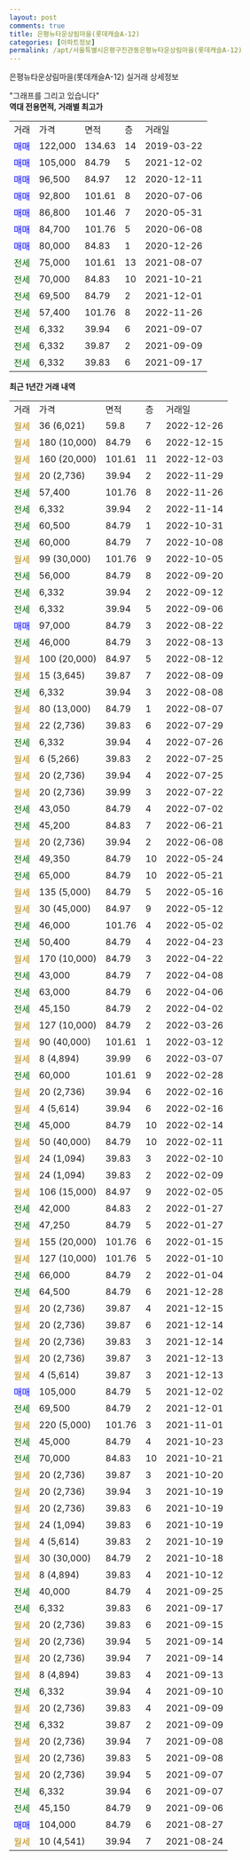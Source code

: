 ```yaml
---
layout: post
comments: true
title: 은평뉴타운상림마을(롯데캐슬A-12)
categories: [아파트정보]
permalink: /apt/서울특별시은평구진관동은평뉴타운상림마을(롯데캐슬A-12)
---
```


은평뉴타운상림마을(롯데캐슬A-12) 실거래 상세정보

<script type="text/javascript">
  google.charts.load('current', {'packages':['line', 'corechart']});
  google.charts.setOnLoadCallback(drawChart);

  function drawChart() {
    var data = new google.visualization.DataTable();
    data.addColumn('date', '거래일');
    data.addColumn('number', "매매");
    data.addColumn('number', "전세");
    data.addColumn('number', "전매");

    data.addRows([[new Date(Date.parse("2022-12-26")), null, null, null], [new Date(Date.parse("2022-12-15")), null, null, null], [new Date(Date.parse("2022-12-03")), null, null, null], [new Date(Date.parse("2022-11-29")), null, null, null], [new Date(Date.parse("2022-11-26")), null, 57400, null], [new Date(Date.parse("2022-11-14")), null, 6332, null], [new Date(Date.parse("2022-10-31")), null, 60500, null], [new Date(Date.parse("2022-10-08")), null, 60000, null], [new Date(Date.parse("2022-10-05")), null, null, null], [new Date(Date.parse("2022-09-20")), null, 56000, null], [new Date(Date.parse("2022-09-12")), null, 6332, null], [new Date(Date.parse("2022-09-06")), null, 6332, null], [new Date(Date.parse("2022-08-22")), 97000, null, null], [new Date(Date.parse("2022-08-13")), null, 46000, null], [new Date(Date.parse("2022-08-12")), null, null, null], [new Date(Date.parse("2022-08-09")), null, null, null], [new Date(Date.parse("2022-08-08")), null, 6332, null], [new Date(Date.parse("2022-08-07")), null, null, null], [new Date(Date.parse("2022-07-29")), null, null, null], [new Date(Date.parse("2022-07-26")), null, 6332, null], [new Date(Date.parse("2022-07-25")), null, null, null], [new Date(Date.parse("2022-07-25")), null, null, null], [new Date(Date.parse("2022-07-22")), null, null, null], [new Date(Date.parse("2022-07-02")), null, 43050, null], [new Date(Date.parse("2022-06-21")), null, 45200, null], [new Date(Date.parse("2022-06-08")), null, null, null], [new Date(Date.parse("2022-05-24")), null, 49350, null], [new Date(Date.parse("2022-05-21")), null, 65000, null], [new Date(Date.parse("2022-05-16")), null, null, null], [new Date(Date.parse("2022-05-12")), null, null, null], [new Date(Date.parse("2022-05-02")), null, 46000, null], [new Date(Date.parse("2022-04-23")), null, 50400, null], [new Date(Date.parse("2022-04-22")), null, null, null], [new Date(Date.parse("2022-04-08")), null, 43000, null], [new Date(Date.parse("2022-04-06")), null, 63000, null], [new Date(Date.parse("2022-04-02")), null, 45150, null], [new Date(Date.parse("2022-03-26")), null, null, null], [new Date(Date.parse("2022-03-12")), null, null, null], [new Date(Date.parse("2022-03-07")), null, null, null], [new Date(Date.parse("2022-02-28")), null, 60000, null], [new Date(Date.parse("2022-02-16")), null, null, null], [new Date(Date.parse("2022-02-16")), null, null, null], [new Date(Date.parse("2022-02-14")), null, 45000, null], [new Date(Date.parse("2022-02-11")), null, null, null], [new Date(Date.parse("2022-02-10")), null, null, null], [new Date(Date.parse("2022-02-09")), null, null, null], [new Date(Date.parse("2022-02-05")), null, null, null], [new Date(Date.parse("2022-01-27")), null, 42000, null], [new Date(Date.parse("2022-01-27")), null, 47250, null], [new Date(Date.parse("2022-01-15")), null, null, null], [new Date(Date.parse("2022-01-10")), null, null, null], [new Date(Date.parse("2022-01-04")), null, 66000, null], [new Date(Date.parse("2021-12-28")), null, 64500, null], [new Date(Date.parse("2021-12-15")), null, null, null], [new Date(Date.parse("2021-12-14")), null, null, null], [new Date(Date.parse("2021-12-14")), null, null, null], [new Date(Date.parse("2021-12-13")), null, null, null], [new Date(Date.parse("2021-12-13")), null, null, null], [new Date(Date.parse("2021-12-02")), 105000, null, null], [new Date(Date.parse("2021-12-01")), null, 69500, null], [new Date(Date.parse("2021-11-01")), null, null, null], [new Date(Date.parse("2021-10-23")), null, 45000, null], [new Date(Date.parse("2021-10-21")), null, 70000, null], [new Date(Date.parse("2021-10-20")), null, null, null], [new Date(Date.parse("2021-10-19")), null, null, null], [new Date(Date.parse("2021-10-19")), null, null, null], [new Date(Date.parse("2021-10-19")), null, null, null], [new Date(Date.parse("2021-10-19")), null, null, null], [new Date(Date.parse("2021-10-18")), null, null, null], [new Date(Date.parse("2021-10-12")), null, null, null], [new Date(Date.parse("2021-09-25")), null, 40000, null], [new Date(Date.parse("2021-09-17")), null, 6332, null], [new Date(Date.parse("2021-09-15")), null, null, null], [new Date(Date.parse("2021-09-14")), null, null, null], [new Date(Date.parse("2021-09-14")), null, null, null], [new Date(Date.parse("2021-09-13")), null, null, null], [new Date(Date.parse("2021-09-10")), null, 6332, null], [new Date(Date.parse("2021-09-09")), null, null, null], [new Date(Date.parse("2021-09-09")), null, 6332, null], [new Date(Date.parse("2021-09-08")), null, null, null], [new Date(Date.parse("2021-09-08")), null, null, null], [new Date(Date.parse("2021-09-07")), null, null, null], [new Date(Date.parse("2021-09-07")), null, 6332, null], [new Date(Date.parse("2021-09-06")), null, 45150, null], [new Date(Date.parse("2021-08-27")), 104000, null, null], [new Date(Date.parse("2021-08-24")), null, null, null]]);

    var options = {
      hAxis: {
        format: 'yyyy/MM/dd'
      },    
      lineWidth: 0,
      pointsVisible: true,    
      title: '최근 1년간 유형별 실거래가 분포',
      legend: { position: 'bottom' }
    };

    var formatter = new google.visualization.NumberFormat({pattern:'###,###'} );
    formatter.format(data, 1);
    formatter.format(data, 2);
    
    setTimeout(function() {
        var chart = new google.visualization.LineChart(document.getElementById('columnchart_material'));
        chart.draw(data, (options));
        document.getElementById('loading').style.display = 'none';
    }, 200);
  }
</script>


<div id="loading" style="z-index:20; display: block; margin-left: 0px">"그래프를 그리고 있습니다"</div>
<div id="columnchart_material" style="width: 95%; margin-left: 0px; display: block"></div>
<!-- contents start -->
<b>역대 전용면적, 거래별 최고가</b>
<table class="sortable">
    <tr>
      <td>거래</td>
      <td>가격</td>
      <td>면적</td>
      <td>층</td>
      <td>거래일</td>
    </tr>
        <tr>
          <td><a style="color: blue">매매</a></td>
          <td>122,000</td>
          <td>134.63</td>
          <td>14</td>
          <td>2019-03-22</td>
        </tr>            <tr>
          <td><a style="color: blue">매매</a></td>
          <td>105,000</td>
          <td>84.79</td>
          <td>5</td>
          <td>2021-12-02</td>
        </tr>            <tr>
          <td><a style="color: blue">매매</a></td>
          <td>96,500</td>
          <td>84.97</td>
          <td>12</td>
          <td>2020-12-11</td>
        </tr>            <tr>
          <td><a style="color: blue">매매</a></td>
          <td>92,800</td>
          <td>101.61</td>
          <td>8</td>
          <td>2020-07-06</td>
        </tr>            <tr>
          <td><a style="color: blue">매매</a></td>
          <td>86,800</td>
          <td>101.46</td>
          <td>7</td>
          <td>2020-05-31</td>
        </tr>            <tr>
          <td><a style="color: blue">매매</a></td>
          <td>84,700</td>
          <td>101.76</td>
          <td>5</td>
          <td>2020-06-08</td>
        </tr>            <tr>
          <td><a style="color: blue">매매</a></td>
          <td>80,000</td>
          <td>84.83</td>
          <td>1</td>
          <td>2020-12-26</td>
        </tr>        
        <tr>
              <td><a style="color: darkgreen">전세</a></td>
              <td>75,000</td>
              <td>101.61</td>
              <td>13</td>
              <td>2021-08-07</td>
            </tr>            <tr>
              <td><a style="color: darkgreen">전세</a></td>
              <td>70,000</td>
              <td>84.83</td>
              <td>10</td>
              <td>2021-10-21</td>
            </tr>            <tr>
              <td><a style="color: darkgreen">전세</a></td>
              <td>69,500</td>
              <td>84.79</td>
              <td>2</td>
              <td>2021-12-01</td>
            </tr>            <tr>
              <td><a style="color: darkgreen">전세</a></td>
              <td>57,400</td>
              <td>101.76</td>
              <td>8</td>
              <td>2022-11-26</td>
            </tr>            <tr>
              <td><a style="color: darkgreen">전세</a></td>
              <td>6,332</td>
              <td>39.94</td>
              <td>6</td>
              <td>2021-09-07</td>
            </tr>            <tr>
              <td><a style="color: darkgreen">전세</a></td>
              <td>6,332</td>
              <td>39.87</td>
              <td>2</td>
              <td>2021-09-09</td>
            </tr>            <tr>
              <td><a style="color: darkgreen">전세</a></td>
              <td>6,332</td>
              <td>39.83</td>
              <td>6</td>
              <td>2021-09-17</td>
            </tr>        
    
</table>

<b>최근 1년간 거래 내역</b>

<table class="sortable">
    <tr>
      <td>거래</td>
      <td>가격</td>
      <td>면적</td>
      <td>층</td>
      <td>거래일</td>
    </tr>
    <tr>
      <td><a style="color: darkgoldenrod">월세</a></td>
      <td>36 (6,021)</td>
      <td>59.8</td>
      <td>7</td>
      <td>2022-12-26</td>
    </tr>          <tr>
      <td><a style="color: darkgoldenrod">월세</a></td>
      <td>180 (10,000)</td>
      <td>84.79</td>
      <td>6</td>
      <td>2022-12-15</td>
    </tr>          <tr>
      <td><a style="color: darkgoldenrod">월세</a></td>
      <td>160 (20,000)</td>
      <td>101.61</td>
      <td>11</td>
      <td>2022-12-03</td>
    </tr>          <tr>
      <td><a style="color: darkgoldenrod">월세</a></td>
      <td>20 (2,736)</td>
      <td>39.94</td>
      <td>2</td>
      <td>2022-11-29</td>
    </tr>          <tr>
      <td><a style="color: darkgreen">전세</a></td>
      <td>57,400</td>
      <td>101.76</td>
      <td>8</td>
      <td>2022-11-26</td>
    </tr>          <tr>
      <td><a style="color: darkgreen">전세</a></td>
      <td>6,332</td>
      <td>39.94</td>
      <td>2</td>
      <td>2022-11-14</td>
    </tr>          <tr>
      <td><a style="color: darkgreen">전세</a></td>
      <td>60,500</td>
      <td>84.79</td>
      <td>1</td>
      <td>2022-10-31</td>
    </tr>          <tr>
      <td><a style="color: darkgreen">전세</a></td>
      <td>60,000</td>
      <td>84.79</td>
      <td>7</td>
      <td>2022-10-08</td>
    </tr>          <tr>
      <td><a style="color: darkgoldenrod">월세</a></td>
      <td>99 (30,000)</td>
      <td>101.76</td>
      <td>9</td>
      <td>2022-10-05</td>
    </tr>          <tr>
      <td><a style="color: darkgreen">전세</a></td>
      <td>56,000</td>
      <td>84.79</td>
      <td>8</td>
      <td>2022-09-20</td>
    </tr>          <tr>
      <td><a style="color: darkgreen">전세</a></td>
      <td>6,332</td>
      <td>39.94</td>
      <td>2</td>
      <td>2022-09-12</td>
    </tr>          <tr>
      <td><a style="color: darkgreen">전세</a></td>
      <td>6,332</td>
      <td>39.94</td>
      <td>5</td>
      <td>2022-09-06</td>
    </tr>          <tr>
      <td><a style="color: blue">매매</a></td>
      <td>97,000</td>
      <td>84.79</td>
      <td>3</td>
      <td>2022-08-22</td>
    </tr>          <tr>
      <td><a style="color: darkgreen">전세</a></td>
      <td>46,000</td>
      <td>84.79</td>
      <td>3</td>
      <td>2022-08-13</td>
    </tr>          <tr>
      <td><a style="color: darkgoldenrod">월세</a></td>
      <td>100 (20,000)</td>
      <td>84.97</td>
      <td>5</td>
      <td>2022-08-12</td>
    </tr>          <tr>
      <td><a style="color: darkgoldenrod">월세</a></td>
      <td>15 (3,645)</td>
      <td>39.87</td>
      <td>7</td>
      <td>2022-08-09</td>
    </tr>          <tr>
      <td><a style="color: darkgreen">전세</a></td>
      <td>6,332</td>
      <td>39.94</td>
      <td>3</td>
      <td>2022-08-08</td>
    </tr>          <tr>
      <td><a style="color: darkgoldenrod">월세</a></td>
      <td>80 (13,000)</td>
      <td>84.79</td>
      <td>1</td>
      <td>2022-08-07</td>
    </tr>          <tr>
      <td><a style="color: darkgoldenrod">월세</a></td>
      <td>22 (2,736)</td>
      <td>39.83</td>
      <td>6</td>
      <td>2022-07-29</td>
    </tr>          <tr>
      <td><a style="color: darkgreen">전세</a></td>
      <td>6,332</td>
      <td>39.94</td>
      <td>4</td>
      <td>2022-07-26</td>
    </tr>          <tr>
      <td><a style="color: darkgoldenrod">월세</a></td>
      <td>6 (5,266)</td>
      <td>39.83</td>
      <td>2</td>
      <td>2022-07-25</td>
    </tr>          <tr>
      <td><a style="color: darkgoldenrod">월세</a></td>
      <td>20 (2,736)</td>
      <td>39.94</td>
      <td>4</td>
      <td>2022-07-25</td>
    </tr>          <tr>
      <td><a style="color: darkgoldenrod">월세</a></td>
      <td>20 (2,736)</td>
      <td>39.99</td>
      <td>3</td>
      <td>2022-07-22</td>
    </tr>          <tr>
      <td><a style="color: darkgreen">전세</a></td>
      <td>43,050</td>
      <td>84.79</td>
      <td>4</td>
      <td>2022-07-02</td>
    </tr>          <tr>
      <td><a style="color: darkgreen">전세</a></td>
      <td>45,200</td>
      <td>84.83</td>
      <td>7</td>
      <td>2022-06-21</td>
    </tr>          <tr>
      <td><a style="color: darkgoldenrod">월세</a></td>
      <td>20 (2,736)</td>
      <td>39.94</td>
      <td>2</td>
      <td>2022-06-08</td>
    </tr>          <tr>
      <td><a style="color: darkgreen">전세</a></td>
      <td>49,350</td>
      <td>84.79</td>
      <td>10</td>
      <td>2022-05-24</td>
    </tr>          <tr>
      <td><a style="color: darkgreen">전세</a></td>
      <td>65,000</td>
      <td>84.79</td>
      <td>10</td>
      <td>2022-05-21</td>
    </tr>          <tr>
      <td><a style="color: darkgoldenrod">월세</a></td>
      <td>135 (5,000)</td>
      <td>84.79</td>
      <td>5</td>
      <td>2022-05-16</td>
    </tr>          <tr>
      <td><a style="color: darkgoldenrod">월세</a></td>
      <td>30 (45,000)</td>
      <td>84.97</td>
      <td>9</td>
      <td>2022-05-12</td>
    </tr>          <tr>
      <td><a style="color: darkgreen">전세</a></td>
      <td>46,000</td>
      <td>101.76</td>
      <td>4</td>
      <td>2022-05-02</td>
    </tr>          <tr>
      <td><a style="color: darkgreen">전세</a></td>
      <td>50,400</td>
      <td>84.79</td>
      <td>4</td>
      <td>2022-04-23</td>
    </tr>          <tr>
      <td><a style="color: darkgoldenrod">월세</a></td>
      <td>170 (10,000)</td>
      <td>84.79</td>
      <td>3</td>
      <td>2022-04-22</td>
    </tr>          <tr>
      <td><a style="color: darkgreen">전세</a></td>
      <td>43,000</td>
      <td>84.79</td>
      <td>7</td>
      <td>2022-04-08</td>
    </tr>          <tr>
      <td><a style="color: darkgreen">전세</a></td>
      <td>63,000</td>
      <td>84.79</td>
      <td>6</td>
      <td>2022-04-06</td>
    </tr>          <tr>
      <td><a style="color: darkgreen">전세</a></td>
      <td>45,150</td>
      <td>84.79</td>
      <td>2</td>
      <td>2022-04-02</td>
    </tr>          <tr>
      <td><a style="color: darkgoldenrod">월세</a></td>
      <td>127 (10,000)</td>
      <td>84.79</td>
      <td>2</td>
      <td>2022-03-26</td>
    </tr>          <tr>
      <td><a style="color: darkgoldenrod">월세</a></td>
      <td>90 (40,000)</td>
      <td>101.61</td>
      <td>1</td>
      <td>2022-03-12</td>
    </tr>          <tr>
      <td><a style="color: darkgoldenrod">월세</a></td>
      <td>8 (4,894)</td>
      <td>39.99</td>
      <td>6</td>
      <td>2022-03-07</td>
    </tr>          <tr>
      <td><a style="color: darkgreen">전세</a></td>
      <td>60,000</td>
      <td>101.61</td>
      <td>9</td>
      <td>2022-02-28</td>
    </tr>          <tr>
      <td><a style="color: darkgoldenrod">월세</a></td>
      <td>20 (2,736)</td>
      <td>39.94</td>
      <td>6</td>
      <td>2022-02-16</td>
    </tr>          <tr>
      <td><a style="color: darkgoldenrod">월세</a></td>
      <td>4 (5,614)</td>
      <td>39.94</td>
      <td>6</td>
      <td>2022-02-16</td>
    </tr>          <tr>
      <td><a style="color: darkgreen">전세</a></td>
      <td>45,000</td>
      <td>84.79</td>
      <td>10</td>
      <td>2022-02-14</td>
    </tr>          <tr>
      <td><a style="color: darkgoldenrod">월세</a></td>
      <td>50 (40,000)</td>
      <td>84.79</td>
      <td>10</td>
      <td>2022-02-11</td>
    </tr>          <tr>
      <td><a style="color: darkgoldenrod">월세</a></td>
      <td>24 (1,094)</td>
      <td>39.83</td>
      <td>3</td>
      <td>2022-02-10</td>
    </tr>          <tr>
      <td><a style="color: darkgoldenrod">월세</a></td>
      <td>24 (1,094)</td>
      <td>39.83</td>
      <td>2</td>
      <td>2022-02-09</td>
    </tr>          <tr>
      <td><a style="color: darkgoldenrod">월세</a></td>
      <td>106 (15,000)</td>
      <td>84.97</td>
      <td>9</td>
      <td>2022-02-05</td>
    </tr>          <tr>
      <td><a style="color: darkgreen">전세</a></td>
      <td>42,000</td>
      <td>84.83</td>
      <td>2</td>
      <td>2022-01-27</td>
    </tr>          <tr>
      <td><a style="color: darkgreen">전세</a></td>
      <td>47,250</td>
      <td>84.79</td>
      <td>5</td>
      <td>2022-01-27</td>
    </tr>          <tr>
      <td><a style="color: darkgoldenrod">월세</a></td>
      <td>155 (20,000)</td>
      <td>101.76</td>
      <td>6</td>
      <td>2022-01-15</td>
    </tr>          <tr>
      <td><a style="color: darkgoldenrod">월세</a></td>
      <td>127 (10,000)</td>
      <td>101.76</td>
      <td>5</td>
      <td>2022-01-10</td>
    </tr>          <tr>
      <td><a style="color: darkgreen">전세</a></td>
      <td>66,000</td>
      <td>84.79</td>
      <td>2</td>
      <td>2022-01-04</td>
    </tr>          <tr>
      <td><a style="color: darkgreen">전세</a></td>
      <td>64,500</td>
      <td>84.79</td>
      <td>6</td>
      <td>2021-12-28</td>
    </tr>          <tr>
      <td><a style="color: darkgoldenrod">월세</a></td>
      <td>20 (2,736)</td>
      <td>39.87</td>
      <td>4</td>
      <td>2021-12-15</td>
    </tr>          <tr>
      <td><a style="color: darkgoldenrod">월세</a></td>
      <td>20 (2,736)</td>
      <td>39.87</td>
      <td>6</td>
      <td>2021-12-14</td>
    </tr>          <tr>
      <td><a style="color: darkgoldenrod">월세</a></td>
      <td>20 (2,736)</td>
      <td>39.83</td>
      <td>3</td>
      <td>2021-12-14</td>
    </tr>          <tr>
      <td><a style="color: darkgoldenrod">월세</a></td>
      <td>20 (2,736)</td>
      <td>39.87</td>
      <td>3</td>
      <td>2021-12-13</td>
    </tr>          <tr>
      <td><a style="color: darkgoldenrod">월세</a></td>
      <td>4 (5,614)</td>
      <td>39.87</td>
      <td>3</td>
      <td>2021-12-13</td>
    </tr>          <tr>
      <td><a style="color: blue">매매</a></td>
      <td>105,000</td>
      <td>84.79</td>
      <td>5</td>
      <td>2021-12-02</td>
    </tr>          <tr>
      <td><a style="color: darkgreen">전세</a></td>
      <td>69,500</td>
      <td>84.79</td>
      <td>2</td>
      <td>2021-12-01</td>
    </tr>          <tr>
      <td><a style="color: darkgoldenrod">월세</a></td>
      <td>220 (5,000)</td>
      <td>101.76</td>
      <td>3</td>
      <td>2021-11-01</td>
    </tr>          <tr>
      <td><a style="color: darkgreen">전세</a></td>
      <td>45,000</td>
      <td>84.79</td>
      <td>4</td>
      <td>2021-10-23</td>
    </tr>          <tr>
      <td><a style="color: darkgreen">전세</a></td>
      <td>70,000</td>
      <td>84.83</td>
      <td>10</td>
      <td>2021-10-21</td>
    </tr>          <tr>
      <td><a style="color: darkgoldenrod">월세</a></td>
      <td>20 (2,736)</td>
      <td>39.87</td>
      <td>3</td>
      <td>2021-10-20</td>
    </tr>          <tr>
      <td><a style="color: darkgoldenrod">월세</a></td>
      <td>20 (2,736)</td>
      <td>39.94</td>
      <td>3</td>
      <td>2021-10-19</td>
    </tr>          <tr>
      <td><a style="color: darkgoldenrod">월세</a></td>
      <td>20 (2,736)</td>
      <td>39.83</td>
      <td>6</td>
      <td>2021-10-19</td>
    </tr>          <tr>
      <td><a style="color: darkgoldenrod">월세</a></td>
      <td>24 (1,094)</td>
      <td>39.83</td>
      <td>6</td>
      <td>2021-10-19</td>
    </tr>          <tr>
      <td><a style="color: darkgoldenrod">월세</a></td>
      <td>4 (5,614)</td>
      <td>39.83</td>
      <td>2</td>
      <td>2021-10-19</td>
    </tr>          <tr>
      <td><a style="color: darkgoldenrod">월세</a></td>
      <td>30 (30,000)</td>
      <td>84.79</td>
      <td>2</td>
      <td>2021-10-18</td>
    </tr>          <tr>
      <td><a style="color: darkgoldenrod">월세</a></td>
      <td>8 (4,894)</td>
      <td>39.83</td>
      <td>4</td>
      <td>2021-10-12</td>
    </tr>          <tr>
      <td><a style="color: darkgreen">전세</a></td>
      <td>40,000</td>
      <td>84.79</td>
      <td>4</td>
      <td>2021-09-25</td>
    </tr>          <tr>
      <td><a style="color: darkgreen">전세</a></td>
      <td>6,332</td>
      <td>39.83</td>
      <td>6</td>
      <td>2021-09-17</td>
    </tr>          <tr>
      <td><a style="color: darkgoldenrod">월세</a></td>
      <td>20 (2,736)</td>
      <td>39.83</td>
      <td>6</td>
      <td>2021-09-15</td>
    </tr>          <tr>
      <td><a style="color: darkgoldenrod">월세</a></td>
      <td>20 (2,736)</td>
      <td>39.94</td>
      <td>5</td>
      <td>2021-09-14</td>
    </tr>          <tr>
      <td><a style="color: darkgoldenrod">월세</a></td>
      <td>20 (2,736)</td>
      <td>39.94</td>
      <td>7</td>
      <td>2021-09-14</td>
    </tr>          <tr>
      <td><a style="color: darkgoldenrod">월세</a></td>
      <td>8 (4,894)</td>
      <td>39.83</td>
      <td>4</td>
      <td>2021-09-13</td>
    </tr>          <tr>
      <td><a style="color: darkgreen">전세</a></td>
      <td>6,332</td>
      <td>39.94</td>
      <td>4</td>
      <td>2021-09-10</td>
    </tr>          <tr>
      <td><a style="color: darkgoldenrod">월세</a></td>
      <td>20 (2,736)</td>
      <td>39.83</td>
      <td>4</td>
      <td>2021-09-09</td>
    </tr>          <tr>
      <td><a style="color: darkgreen">전세</a></td>
      <td>6,332</td>
      <td>39.87</td>
      <td>2</td>
      <td>2021-09-09</td>
    </tr>          <tr>
      <td><a style="color: darkgoldenrod">월세</a></td>
      <td>20 (2,736)</td>
      <td>39.94</td>
      <td>7</td>
      <td>2021-09-08</td>
    </tr>          <tr>
      <td><a style="color: darkgoldenrod">월세</a></td>
      <td>20 (2,736)</td>
      <td>39.83</td>
      <td>5</td>
      <td>2021-09-08</td>
    </tr>          <tr>
      <td><a style="color: darkgoldenrod">월세</a></td>
      <td>20 (2,736)</td>
      <td>39.94</td>
      <td>5</td>
      <td>2021-09-07</td>
    </tr>          <tr>
      <td><a style="color: darkgreen">전세</a></td>
      <td>6,332</td>
      <td>39.94</td>
      <td>6</td>
      <td>2021-09-07</td>
    </tr>          <tr>
      <td><a style="color: darkgreen">전세</a></td>
      <td>45,150</td>
      <td>84.79</td>
      <td>9</td>
      <td>2021-09-06</td>
    </tr>          <tr>
      <td><a style="color: blue">매매</a></td>
      <td>104,000</td>
      <td>84.79</td>
      <td>6</td>
      <td>2021-08-27</td>
    </tr>          <tr>
      <td><a style="color: darkgoldenrod">월세</a></td>
      <td>10 (4,541)</td>
      <td>39.94</td>
      <td>7</td>
      <td>2021-08-24</td>
    </tr>      </table>
<!-- contents end -->    

